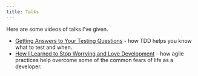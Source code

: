 ```yaml
---
title: Talks
---
```


Here are some videos of talks I've given.

- [Getting Answers to Your Testing Questions](https://youtu.be/fXlLbhuIc34) - how TDD helps you know what to test and when.
- [How I Learned to Stop Worrying and Love Development](https://youtu.be/CxO8VCdkrpU) - how agile practices help overcome some of the common fears of life as a developer.
